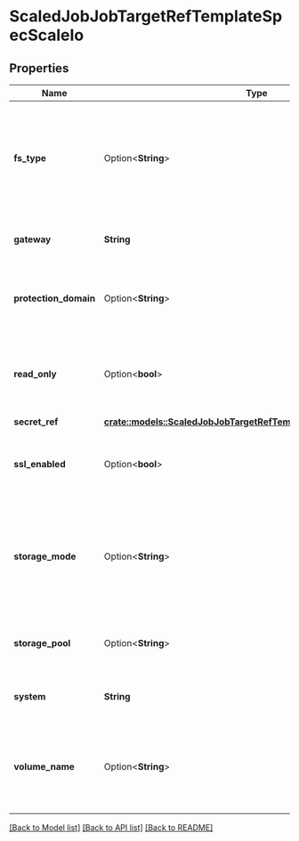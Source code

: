 # ScaledJobJobTargetRefTemplateSpecScaleIo

## Properties

Name | Type | Description | Notes
------------ | ------------- | ------------- | -------------
**fs_type** | Option<**String**> | Filesystem type to mount. Must be a filesystem type supported by the host operating system. Ex. \"ext4\", \"xfs\", \"ntfs\". Default is \"xfs\". | [optional]
**gateway** | **String** | The host address of the ScaleIO API Gateway. | 
**protection_domain** | Option<**String**> | The name of the ScaleIO Protection Domain for the configured storage. | [optional]
**read_only** | Option<**bool**> | Defaults to false (read/write). ReadOnly here will force the ReadOnly setting in VolumeMounts. | [optional]
**secret_ref** | [**crate::models::ScaledJobJobTargetRefTemplateSpecScaleIoSecretRef**](ScaledJob_jobTargetRef_template_spec_scaleIO_secretRef.md) |  | 
**ssl_enabled** | Option<**bool**> | Flag to enable/disable SSL communication with Gateway, default false | [optional]
**storage_mode** | Option<**String**> | Indicates whether the storage for a volume should be ThickProvisioned or ThinProvisioned. Default is ThinProvisioned. | [optional]
**storage_pool** | Option<**String**> | The ScaleIO Storage Pool associated with the protection domain. | [optional]
**system** | **String** | The name of the storage system as configured in ScaleIO. | 
**volume_name** | Option<**String**> | The name of a volume already created in the ScaleIO system that is associated with this volume source. | [optional]

[[Back to Model list]](../README.md#documentation-for-models) [[Back to API list]](../README.md#documentation-for-api-endpoints) [[Back to README]](../README.md)


